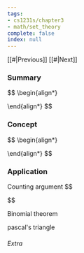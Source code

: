 ```yaml
---
tags:
- cs1231s/chapter3
- math/set_theory
complete: false
index: null
---
```

[[#|Previous]]   [[#|Next]]
### Summary
$$
\begin{align*}

\end{align*}
$$
### Concept
$$
\begin{align*}

\end{align*}
$$
### Application
Counting argument
$$

$$

Binomial theorem

pascal's triangle
###### Extra

